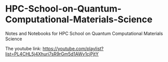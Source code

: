 # HPC-School-on-Quantum-Computational-Materials-Science
Notes and Notebooks for HPC School on Quantum Computational Materials Science

The youtube link: https://youtube.com/playlist?list=PL4CHL5j4Xhuri7sR9rGm5d1AWv1cjPjtY